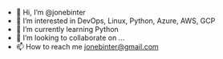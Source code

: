 - 👋 Hi, I’m @jonebinter
- 👀 I’m interested in DevOps, Linux, Python, Azure, AWS, GCP 
- 🌱 I’m currently learning Python
- 💞️ I’m looking to collaborate on ...
- 📫 How to reach me jonebinter@gmail.com

<!---
jonebinter/jonebinter is a ✨ special ✨ repository because its `README.md` (this file) appears on your GitHub profile.
You can click the Preview link to take a look at your changes.
--->
